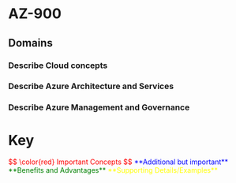 # AZ-900

## Domains
### Describe Cloud concepts
### Describe Azure Architecture and Services
### Describe Azure Management and Governance

# Key




<span style="color:red">
$$
\color{red}  Important Concepts
$$</span>  
<span style="color:blue">**Additional but important**</span>  
<span style="color:green">**Benefits and Advantages**</span>  
<span style="color:yellow">**Supporting Details/Examples**</span>  
